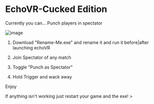 # EchoVR-Cucked Edition
Currently you can...
Punch players in spectator

![image](https://user-images.githubusercontent.com/111094902/184279766-a600ec2a-7ce1-48bc-877f-fdf7f22c0407.png)

1) Download "Rename-Me.exe" and rename it and run it before|after launching echoVR

2) Join Spectator of any match

3) Toggle "Punch as Spectator"

4) Hold Trigger and wack away

Enjoy

If anything isn't working just restart your game and the exe!
_>_
